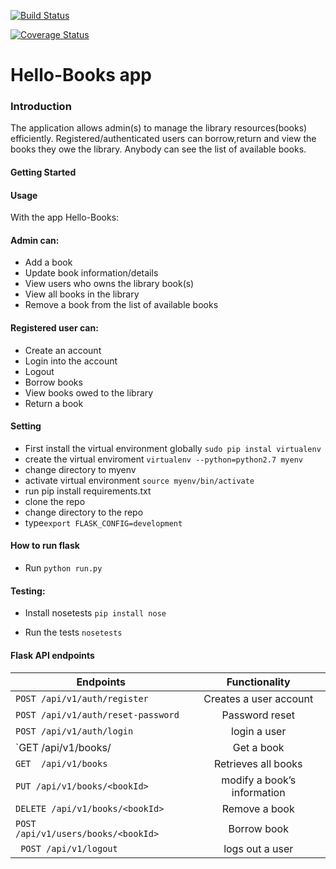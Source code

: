 [![Build Status](https://travis-ci.org/TheSteelGuy/Hello-Books.svg?branch=master)](https://travis-ci.org/TheSteelGuy/Hello-Books)

[![Coverage Status](https://coveralls.io/repos/github/TheSteelGuy/Hello-Books/badge.svg?branch=master)](https://coveralls.io/github/TheSteelGuy/Hello-Books?branch=master)

# Hello-Books app

### Introduction
The application allows admin(s) to manage the library resources(books) efficiently.
Registered/authenticated users can borrow,return and view the books they owe the library.
Anybody can see the list of available books.


#### Getting Started


#### Usage
With the app Hello-Books:
#### Admin can:
* Add a book 
* Update book information/details
* View users who owns the library book(s)
* View all books in the library
* Remove a book from the list of available books 

#### Registered user can:
* Create an account
* Login into the account
* Logout
* Borrow books
* View books owed to the library
* Return a book


#### Setting
* First install the virtual environment globally `sudo pip instal virtualenv`
* create the virtual enviroment `virtualenv --python=python2.7 myenv`
* change directory to myenv
* activate virtual environment `source myenv/bin/activate`
* run pip install requirements.txt
* clone the repo
* change directory to the repo
* type`export FLASK_CONFIG=development` 

#### How to run flask
* Run  `python run.py`

#### Testing:
* Install nosetests `pip install nose`

* Run the tests `nosetests `
#### Flask API endpoints

| Endpoints                                       |       Functionality                  |
| ------------------------------------------------|:------------------------------------:|
| `POST /api/v1/auth/register`                    |  Creates a user account              |
| `POST /api/v1/auth/reset-password`              |  Password reset                      |
| `POST /api/v1/auth/login`                       |  login a user                        |   
| `GET  /api/v1/books/<bookId>                    |  Get a book                          |
| `GET  /api/v1/books`                            |  Retrieves all books                 |
| `PUT /api/v1/books/<bookId>`                    |  modify a book’s information         |
| `DELETE /api/v1/books/<bookId>`                 |  Remove a book                       |
| `POST  /api/v1/users/books/<bookId>`            |  Borrow book                         |
|` POST /api/v1/logout`                           |  logs out a user                      |
